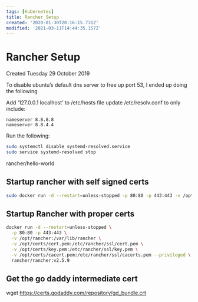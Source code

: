 ```yaml
---
tags: [Kubernetes]
title: Rancher_Setup
created: '2020-01-30T20:16:15.731Z'
modified: '2021-03-11T14:44:35.157Z'
---
```


# Rancher Setup
Created Tuesday 29 October 2019


To disable ubuntu’s default dns server to free up port 53, I ended up doing the following

Add ‘127.0.0.1 localhost’ to /etc/hosts file
update /etc/resolv.conf to only include:
```console
nameserver 8.8.8.8
nameserver 8.8.4.4
```

Run the following:
```bash
sudo systemctl disable systemd-resolved.service
sudo service systemd-resolved stop
```

rancher/hello-world

## Startup rancher with self signed certs
```bash
sudo docker run -d --restart=unless-stopped -p 80:80 -p 443:443 -v /opt/rancher:/var/lib/rancher --privileged rancher/rancher:v2.5.9
```

## Startup Rancher with proper certs
```bash
docker run -d --restart=unless-stopped \
  -p 80:80 -p 443:443 \
  -v /opt/rancher:/var/lib/rancher \
  -v /opt/certs/cert.pem:/etc/rancher/ssl/cert.pem \
  -v /opt/certs/key.pem:/etc/rancher/ssl/key.pem \
  -v /opt/certs/cacert.pem:/etc/rancher/ssl/cacerts.pem --privileged \
  rancher/rancher:v2.5.9
```

## Get the go daddy intermediate cert
wget <https://certs.godaddy.com/repository/gd_bundle.crt>





